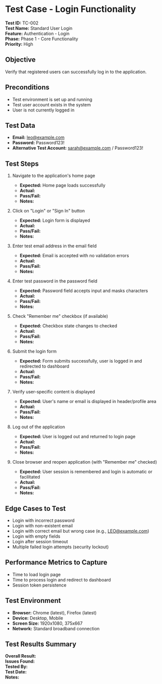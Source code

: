 # Test Case - Login Functionality

**Test ID:** TC-002  
**Test Name:** Standard User Login  
**Feature:** Authentication - Login  
**Phase:** Phase 1 - Core Functionality  
**Priority:** High  

## Objective
Verify that registered users can successfully log in to the application.

## Preconditions
- Test environment is set up and running
- Test user account exists in the system
- User is not currently logged in

## Test Data
- **Email:** leo@example.com
- **Password:** Password123!
- **Alternative Test Account:** sarah@example.com / Password123!

## Test Steps
1. Navigate to the application's home page
   - **Expected:** Home page loads successfully
   - **Actual:** 
   - **Pass/Fail:** 
   - **Notes:** 

2. Click on "Login" or "Sign In" button
   - **Expected:** Login form is displayed
   - **Actual:** 
   - **Pass/Fail:** 
   - **Notes:** 

3. Enter test email address in the email field
   - **Expected:** Email is accepted with no validation errors
   - **Actual:** 
   - **Pass/Fail:** 
   - **Notes:** 

4. Enter test password in the password field
   - **Expected:** Password field accepts input and masks characters
   - **Actual:** 
   - **Pass/Fail:** 
   - **Notes:** 

5. Check "Remember me" checkbox (if available)
   - **Expected:** Checkbox state changes to checked
   - **Actual:** 
   - **Pass/Fail:** 
   - **Notes:** 

6. Submit the login form
   - **Expected:** Form submits successfully, user is logged in and redirected to dashboard
   - **Actual:** 
   - **Pass/Fail:** 
   - **Notes:** 

7. Verify user-specific content is displayed
   - **Expected:** User's name or email is displayed in header/profile area
   - **Actual:** 
   - **Pass/Fail:** 
   - **Notes:** 

8. Log out of the application
   - **Expected:** User is logged out and returned to login page
   - **Actual:** 
   - **Pass/Fail:** 
   - **Notes:** 

9. Close browser and reopen application (with "Remember me" checked)
   - **Expected:** User session is remembered and login is automatic or facilitated
   - **Actual:** 
   - **Pass/Fail:** 
   - **Notes:** 

## Edge Cases to Test
- Login with incorrect password
- Login with non-existent email
- Login with correct email but wrong case (e.g., LEO@example.com)
- Login with empty fields
- Login after session timeout
- Multiple failed login attempts (security lockout)

## Performance Metrics to Capture
- Time to load login page
- Time to process login and redirect to dashboard
- Session token persistence

## Test Environment
- **Browser:** Chrome (latest), Firefox (latest)
- **Device:** Desktop, Mobile
- **Screen Size:** 1920x1080, 375x667
- **Network:** Standard broadband connection

## Test Results Summary
**Overall Result:**   
**Issues Found:**   
**Tested By:**   
**Test Date:**   
**Notes:**
